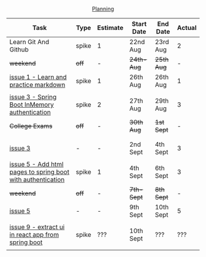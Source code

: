 <p align="center"><ins>Planning</ins></p>

| Task                                                                                                                      | Type    | Estimate | Start Date   | End Date     | Actual |
|---------------------------------------------------------------------------------------------------------------------------|---------|----------|--------------|--------------|--------|
| Learn Git And Github                                                                                                      | spike   | 1        | 22nd Aug     | 23rd Aug     | 2      |
| ~~weekend~~                                                                                                               | ~~off~~ | -        | ~~24th-Aug~~ | ~~25th Aug~~ | -      |
| [issue 1 - Learn and practice markdown](https://github.com/collaboncode/learning-platform/issues/1)                       | spike   | 1        | 26th Aug     | 26th Aug     | 1      |
|                                                                                                                           |         |          |              |              |        |
| [issue 3 - Spring Boot InMemory authentication](https://github.com/collaboncode/learning-platform/issues/3)               | spike   | 2        | 27th Aug     | 29th Aug     | 3      |
| ~~College Exams~~                                                                                                         | ~~off~~ | -        | ~~30th Aug~~ | ~~1st Sept~~ | -      |
|                                                                                                                           |         |          |              |              |        |
|                                                                                                                           |         |          |              |              |        |
| [issue 3](https://github.com/collaboncode/learning-platform/issues/3)                                                     | -       | -        | 2nd Sept     | 4th Sept     | 3      |
|                                                                                                                           |         |          |              |              |        |
| [issue 5 - Add html pages to spring boot with authentication](https://github.com/collaboncode/learning-platform/issues/5) | spike   | 1        | 4th Sept     | 6th Sept     | 3      |
| ~~weekend~~                                                                                                               | ~~off~~ | -        | ~~7th-Sept~~ | ~~8th Sept~~ | -      |
| [issue 5](https://github.com/collaboncode/learning-platform/issues/5)                                                     | -       | -        | 9th Sept     | 10th Sept    | 5      |
|                                                                                                                           |         |          |              |              |        |
| [issue 9 - extract ui in react app from spring boot](https://github.com/collaboncode/learning-platform/issues/9)          | spike   | ???      | 10th Sept    | ???          | ???    |
|                                                                                                                           |         |          |              |              |        |
